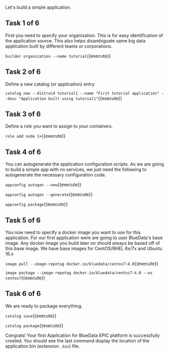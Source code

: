 Let's build a simple application.

## Task 1 of 6
First you need to specify your organization. This is for easy identification of the application source. This also helps disambiguate same big data application built by different teams or corporations.

`builder organization --name tutorial`{{execute}}

## Task 2 of 6
Define a new catalog (or application) entry

`catalog new --distroid tutorial1 --name "First tutorial application" --desc "Application built using tutorial1"`{{execute}}
## Task 3 of 6
Define a role you want to assign to your containers.

`role add node 1+`{{execute}}

## Task 4 of 6

You can autogenerate the application configuration scripts. As we are going to build a simple app with no services, we just need the following to autogenerate the necessary configuration code.

`appconfig autogen --new`{{execute}}

`appconfig autogen --generate`{{execute}}

`appconfig package`{{execute}}

## Task 5 of 6
You now need to specify a docker image you want to use for this application. For our first application were are going to user BlueData's base image. Any docker image you build later on should always be based off of this base image. We have base images for CentOS/RHEL 6x/7x and Ubuntu 16.x

`image pull --image-repotag docker.io/bluedata/centos7:4.0`{{execute}}

`image package --image-repotag docker.io/bluedata/centos7:4.0 --os centos7`{{execute}}

## Task 6 of 6
We are ready to package everything.

`catalog save`{{execute}}

`catalog package`{{execute}}

Congrats! Your first Application for BlueData EPIC platform is successfully created. You should see the last command display the location of the application bin (extension `.bin`) file.
